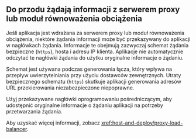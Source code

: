 ## <a name="forward-request-information-with-a-proxy-or-load-balancer"></a>Do przodu żądają informacji z serwerem proxy lub moduł równoważenia obciążenia

Jeśli aplikacja jest wdrażana za serwerem proxy lub moduł równoważenia obciążenia, niektóre żądania informacji może być przekazywany do aplikacji w nagłówkach żądania. Informacje te obejmują zazwyczaj schemat żądania bezpieczne (`https`), hosta i adresu IP klienta. Aplikacje nie automatycznie odczytać te nagłówki żądania do użytku oryginalne informacje o żądaniu.

Schemat jest używana podczas generowania łącza, który wpływa na przepływ uwierzytelniania przy użyciu dostawców zewnętrznych. Utraty bezpiecznego schematu (`https`) skutkuje aplikacji generowania adresów URL przekierowania niezabezpieczone niepoprawne.

Użyj przekazywane nagłówki oprogramowaniu pośredniczącym, aby udostępnić oryginalne informacje o żądaniu aplikacji na potrzeby przetwarzania żądania.

Aby uzyskać więcej informacji, zobacz <xref:host-and-deploy/proxy-load-balancer>.
